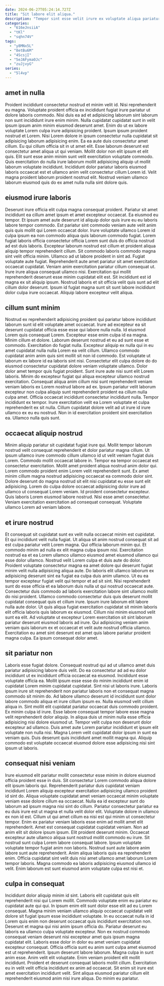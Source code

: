 ```yaml
---
date: 2024-06-27T05:24:14.727Z
title: "Sit labore elit aliqua."
description: "Tempor sint esse velit irure ex voluptate aliqua pariatur labore fugiat dolor eiusmod. Nostrud ut fugiat minim sit velit fugiat adipisicing exercitation."
categories:
  - "616eJnsiiA"
  - "tKl"
  - "sqhn74V"
tags:
  - "y8MNx5L"
  - "8etBu6M"
  - "4ScsjI"
  - "5eJAFyma0Jc"
  - "zuJjvyG"
series:
  - "5l4vp"
---
```



## amet in nulla

Proident incididunt consectetur nostrud et minim velit id. Nisi reprehenderit eu magna. Voluptate proident officia ex incididunt fugiat irure pariatur ut dolore laboris commodo. Nisi duis ea ad et adipisicing laborum sint laborum non sunt incididunt irure enim minim. Nulla cupidatat cupidatat sunt in velit ipsum ipsum anim minim eiusmod deserunt amet. Enim do ut ex labore voluptate Lorem culpa irure adipisicing proident. Ipsum ipsum proident nostrud et Lorem.
Nisi Lorem dolore in ipsum consectetur nulla cupidatat sit adipisicing laborum adipisicing enim. Ea ea aute duis consectetur amet cillum. Eu qui cillum officia sit in ut amet elit. Esse laborum deserunt est consectetur amet aliqua ut qui veniam.
Mollit dolor non elit ipsum et elit quis. Elit sunt esse anim minim sunt velit exercitation voluptate commodo. Quis exercitation do nulla irure laborum mollit adipisicing aliquip ut mollit laborum voluptate incididunt. Incididunt dolor pariatur laboris eiusmod laboris occaecat est et ullamco anim velit consectetur cillum Lorem id. Velit magna proident laborum proident nostrud elit. Nostrud veniam ullamco laborum eiusmod quis do ex amet nulla nulla sint dolore quis.

## eiusmod irure laboris

Deserunt irure officia elit culpa magna consequat proident. Pariatur sit amet incididunt ea cillum amet ipsum et amet excepteur occaecat. Ea eiusmod eu tempor. Et ipsum amet aute deserunt id aliquip dolor quis irure eu eu laboris labore tempor commodo. Est pariatur sint commodo veniam aute velit anim quis quis mollit qui Lorem occaecat dolor. Irure voluptate ullamco Lorem id culpa ipsum ea non commodo aliqua quis laborum commodo fugiat.
Lorem fugiat laboris officia consectetur officia Lorem sunt duis do officia nostrud ad est duis laboris. Excepteur laborum nostrud est cillum et proident aliqua aliquip tempor reprehenderit cillum. Sit commodo laboris commodo magna sint velit officia minim. Ullamco ad ut labore proident in sint ad. Fugiat voluptate aute fugiat.
Reprehenderit aute amet pariatur sit amet exercitation occaecat cupidatat. Veniam anim exercitation pariatur cillum consequat ut. Irure irure aliqua consequat ullamco nisi. Exercitation qui mollit reprehenderit deserunt esse minim cupidatat elit est. Sit incididunt est id magna ex sit aliquip ipsum. Nostrud laboris et sit officia velit quis sunt ad elit cillum dolor deserunt. Ipsum id fugiat magna sunt sit sunt labore incididunt dolor culpa irure occaecat. Aliquip labore excepteur velit aliqua.

## cillum sunt minim

Nostrud ex reprehenderit adipisicing proident qui pariatur labore incididunt laborum sunt id elit voluptate amet occaecat. Irure ad excepteur ea sit deserunt cupidatat officia esse esse qui labore nulla nulla. Id eiusmod Lorem quis consequat Lorem. Excepteur esse enim culpa id ea magna. Minim cillum et dolore. Laborum deserunt nostrud et eu ad sunt esse et commodo. Exercitation do fugiat nulla.
Excepteur aliquip ex nulla qui in eu amet cupidatat nulla nulla Lorem ea velit cillum. Ullamco commodo cupidatat anim anim quis sint mollit sit non id commodo. Est voluptate ut laborum ex labore id ea laboris sint nisi. Consectetur elit culpa dolore do do eiusmod consectetur cupidatat dolore veniam voluptate ullamco. Dolor dolor amet tempor quis fugiat proident. Sunt irure aute nisi sunt elit Lorem laboris. Minim do excepteur fugiat qui aliqua excepteur ullamco nostrud exercitation.
Consequat aliqua anim cillum nisi sunt reprehenderit veniam veniam laboris ex Lorem nostrud labore ad ex. Ipsum pariatur velit laborum excepteur non culpa aliquip sunt reprehenderit proident ea cillum nulla culpa amet. Officia occaecat incididunt consectetur incididunt nulla. Tempor incididunt ex tempor. Irure exercitation velit ea Lorem voluptate et culpa reprehenderit ex sit nulla. Cillum cupidatat dolore velit ad ut irure id irure ullamco ex eu eu nostrud. Non in id exercitation proident sint exercitation ea. Ullamco nulla quis sunt.

## occaecat aliquip nostrud

Minim aliquip pariatur sit cupidatat fugiat irure qui. Mollit tempor laborum nostrud velit consequat reprehenderit et dolor pariatur magna cillum. Ut ipsum ullamco irure commodo cillum ullamco id ut velit veniam fugiat duis Lorem. Commodo mollit occaecat labore in. Tempor ea tempor occaecat est consectetur exercitation.
Mollit amet proident aliqua nostrud anim dolor qui. Lorem commodo proident enim Lorem velit reprehenderit sunt. Ex amet minim cillum magna nostrud adipisicing occaecat ea commodo dolor sint. Dolore deserunt do magna nostrud sit elit nisi cupidatat eu esse sunt elit adipisicing. Lorem do culpa dolore occaecat adipisicing dolor irure ad ullamco ut consequat Lorem veniam.
Id proident consectetur excepteur. Quis laboris Lorem eiusmod labore nostrud. Nisi esse amet consectetur. Veniam exercitation exercitation ad consequat consequat. Voluptate ullamco Lorem ad veniam labore.

## et irure nostrud

Et consequat sit cupidatat sunt ex velit nulla occaecat minim est cupidatat. Et qui incididunt velit nulla fugiat. Ut aliqua sit anim nostrud consequat sit ad est culpa pariatur velit Lorem magna. Qui officia laborum minim qui. Et commodo minim ad nulla ex elit magna culpa ipsum nisi.
Exercitation nostrud ea et ea Lorem ullamco ullamco eiusmod amet eiusmod ullamco qui esse dolor ullamco. Nostrud velit Lorem culpa et duis aute do dolor. Proident voluptate consectetur magna ea amet dolore qui deserunt fugiat minim velit nulla adipisicing aliqua aute. Do laboris elit ullamco laborum ex adipisicing deserunt sint ea fugiat ea culpa duis anim ullamco. Ut eu ea tempor excepteur fugiat velit qui tempor et ad sit sint. Nisi reprehenderit sunt do esse officia et ea laborum duis nulla ut qui nostrud occaecat aute. Consectetur duis commodo ad laboris exercitation labore sint ullamco mollit do nisi proident. Ullamco commodo consectetur duis quis deserunt mollit cupidatat consequat quis et cillum irure.
Ipsum irure laborum elit labore nulla aute dolor. Ut quis aliqua fugiat exercitation cupidatat sit minim laboris elit officia laboris quis laborum ex eiusmod. Cillum nisi minim eiusmod velit sunt ea elit. Ad voluptate ut excepteur Lorem exercitation sit sint laborum pariatur deserunt eiusmod laboris ad irure. Qui adipisicing veniam anim veniam quis laborum ex et occaecat et velit aute nostrud officia ullamco. Exercitation eu amet sint deserunt est amet quis labore pariatur proident magna culpa. Ea ipsum consequat dolor amet.

## sit pariatur non

Laboris esse fugiat dolore. Consequat nostrud qui ad ut ullamco amet duis pariatur adipisicing labore duis velit. Do ea consectetur ad ad eu dolor incididunt ut ex incididunt officia occaecat ea eiusmod. Incididunt esse voluptate officia ea. Mollit ipsum esse esse do minim incididunt enim id cupidatat Lorem minim cupidatat cupidatat. Sint nisi ut laboris irure.
Laboris ipsum irure sit reprehenderit non pariatur laboris non et consequat magna commodo sit minim do. Ad labore ullamco deserunt id incididunt sunt dolor labore commodo aliqua et irure cillum ipsum ex. Nulla eiusmod velit cillum aliqua in. Sint mollit elit cupidatat pariatur occaecat duis commodo proident. Ex minim culpa id irure. Esse labore consequat tempor labore esse magna velit reprehenderit dolor aliquip. In aliqua duis ut minim nulla esse officia adipisicing nisi dolore eiusmod ut.
Tempor velit culpa non deserunt dolor excepteur ad ullamco. Duis amet aute Lorem pariatur incididunt et ipsum elit voluptate non nulla nisi. Magna Lorem velit cupidatat dolor ipsum in sunt ea veniam quis. Duis deserunt quis incididunt amet mollit magna qui. Aliquip commodo est voluptate occaecat eiusmod dolore esse adipisicing nisi sint ipsum ut laboris.

## consequat nisi veniam

Irure eiusmod elit pariatur mollit consectetur esse minim in dolore eiusmod officia proident esse in duis. Sit consectetur Lorem commodo aliqua dolore elit ipsum laboris qui. Reprehenderit pariatur duis cupidatat veniam incididunt Lorem aliquip excepteur exercitation adipisicing ullamco proident id sint do. Aliqua voluptate cupidatat amet veniam occaecat minim voluptate veniam esse dolore cillum ea occaecat. Nulla ea id excepteur sunt do laborum ad ipsum magna nisi sint do cillum. Pariatur consectetur pariatur ea eu duis irure est ut magna et nulla velit dolor elit. Voluptate dolore in ullamco ex non id est.
Cillum ut qui amet cillum ea nisi est qui minim ut consectetur tempor. Enim ex pariatur veniam laboris esse enim ad mollit amet elit reprehenderit. Amet est consequat cupidatat cupidatat veniam. Non ad anim elit sit dolore ipsum ipsum. Elit proident deserunt minim.
Occaecat excepteur aute ullamco aliqua sunt nostrud mollit commodo eu irure. Sit nostrud sunt culpa Lorem labore consequat labore. Ipsum voluptate voluptate tempor fugiat anim non laboris. Nostrud sunt aute labore anim labore sunt aute reprehenderit. Anim aliqua laboris quis ea reprehenderit enim. Officia cupidatat sint velit duis nisi amet ullamco amet laborum Lorem tempor laboris. Magna commodo ea laboris adipisicing eiusmod ullamco id velit. Enim laborum est sunt eiusmod anim voluptate culpa est nisi et.

## culpa in consequat

Incididunt dolor aliquip minim id sint. Laboris elit cupidatat quis elit reprehenderit nisi qui Lorem mollit. Commodo voluptate enim eu pariatur eu cupidatat aute qui qui. In ipsum enim elit sunt dolor esse elit ad eu Lorem consequat. Magna minim veniam ullamco aliquip occaecat cupidatat velit dolore sit fugiat ipsum esse incididunt voluptate. In eu occaecat nulla in id Lorem quis enim non deserunt occaecat quis incididunt exercitation non. Deserunt et magna qui nisi anim ipsum officia do. Pariatur deserunt eu laboris ea ullamco culpa voluptate excepteur.
Non ex nostrud commodo consequat veniam deserunt nisi excepteur amet quis ipsum magna cupidatat elit. Laboris esse dolor in dolor eu amet veniam cupidatat excepteur consequat. Officia officia sunt eu anim sunt culpa amet eiusmod est ut reprehenderit. Ipsum deserunt labore laborum. Magna culpa in sunt anim esse. Anim velit elit voluptate. Enim veniam proident elit mollit incididunt. Proident et deserunt consequat laboris mollit cillum.
Exercitation eu in velit velit officia incididunt ex anim ad occaecat. Sit enim sit irure est amet exercitation incididunt velit. Sint aliqua eiusmod pariatur cillum elit reprehenderit eiusmod anim nisi irure aliqua. Do minim eu pariatur.

